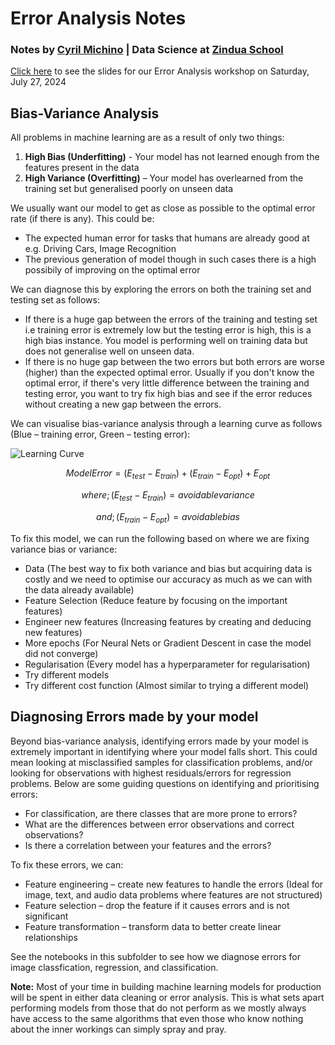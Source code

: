 # Error Analysis Notes
### Notes by [Cyril Michino](https://cyril.michino.co.ke) | Data Science at [Zindua School](https://zinduaschool.com)
[Click here](https://docs.google.com/presentation/d/1o3o_cNCqXzmupZ3zs7-ysfbpjzkFWIaUzGXhJg6WJNo/edit?usp=sharing) to see the slides for our Error Analysis workshop on Saturday, July 27, 2024

## Bias-Variance Analysis
All problems in machine learning are as a result of only two things:
1. **High Bias (Underfitting)** - Your model has not learned enough from the features present in the data
2. **High Variance (Overfitting)** – Your model has overlearned from the training set but generalised poorly on unseen data

We usually want our model to get as close as possible to the optimal error rate (if there is any). This could be:
- The expected human error for tasks that humans are already good at e.g.  Driving Cars, Image Recognition
- The previous generation of model though in such cases there is a high possibily of improving on the optimal error

We can diagnose this by exploring the errors on both the training set and testing set as follows:
- If there is a huge gap between the errors of the training and testing set i.e training error is extremely low but the testing error is high, this is a high bias instance. You model is performing well on training data but does not generalise well on unseen data.
- If there is no huge gap between the two errors but both errors are worse (higher) than the expected optimal error. Usually if you don't know the optimal error, if there's very little difference between the training and testing error, you want to try fix high bias and see if the error reduces without creating a new gap between the errors.

We can visualise bias-variance analysis through a learning curve as follows (Blue – training error, Green – testing error):

![Learning Curve](https://zahidhasan.github.io/images/learning_curve4.png)

$$ Model Error = (E_{test} - E_{train}) + (E_{train} - E_{opt}) + E_{opt} $$

$$ where; (E_{test} - E_{train}) = avoidablevariance $$

$$ and; (E_{train} - E_{opt}) = avoidablebias $$

To fix this model, we can run the following based on where we are fixing variance bias or variance:
- Data  (The best way to fix both variance and bias but acquiring data is costly and we need to optimise our accuracy as much as we can with the data already available)
- Feature Selection (Reduce feature by focusing on the important features)
- Engineer new features (Increasing features by creating and deducing new features)
- More epochs (For Neural Nets or Gradient Descent in case the model did not converge)
- Regularisation (Every model has a hyperparameter for regularisation)
- Try different models
- Try different cost function (Almost similar to trying a different model)

## Diagnosing Errors made by your model
Beyond bias-variance analysis, identifying errors made by your model is extremely important in identifying where your model falls short. This could mean looking at misclassified samples for classification problems, and/or looking for observations with highest residuals/errors for regression problems. Below are some guiding questions on identifying and prioritising errors:
- For classification, are there classes that are more prone to errors?
- What are the differences between error observations and correct observations?
- Is there a correlation between your features and the errors?

To fix these errors, we can:
- Feature engineering – create new features to handle the errors (Ideal for image, text, and audio data problems where features are not structured)
- Feature selection – drop the feature if it causes errors and is not significant
- Feature transformation – transform data to better create linear relationships

See the notebooks in this subfolder to see how we diagnose errors for image classfication, regression, and classification.

**Note:** Most of your time in building machine learning models for production will be spent in either data cleaning or error analysis. This is what sets apart performing models from those that do not perform as we mostly always have access to the same algorithms that even those who know nothing about the inner workings can simply spray and pray.

